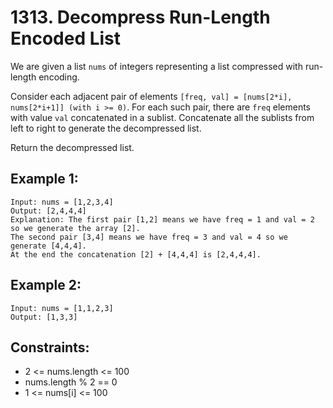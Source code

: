 # 1313. Decompress Run-Length Encoded List
We are given a list `nums` of integers representing a list compressed with run-length encoding.

Consider each adjacent pair of elements `[freq, val] = [nums[2*i], nums[2*i+1]] (with i >= 0)`.  For each such pair, there are `freq` elements with value `val` concatenated in a sublist. Concatenate all the sublists from left to right to generate the decompressed list.

Return the decompressed list.

 

## Example 1:
```
Input: nums = [1,2,3,4]
Output: [2,4,4,4]
Explanation: The first pair [1,2] means we have freq = 1 and val = 2 so we generate the array [2].
The second pair [3,4] means we have freq = 3 and val = 4 so we generate [4,4,4].
At the end the concatenation [2] + [4,4,4] is [2,4,4,4].
```
## Example 2:
```
Input: nums = [1,1,2,3]
Output: [1,3,3]
``` 

## Constraints:

* 2 <= nums.length <= 100
* nums.length % 2 == 0
* 1 <= nums[i] <= 100